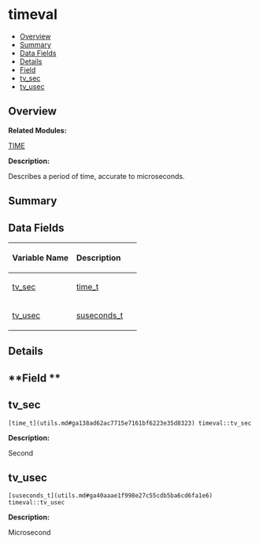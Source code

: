 # timeval<a name="EN-US_TOPIC_0000001054799649"></a>

-   [Overview](#section1295890346165637)
-   [Summary](#section739151725165637)
-   [Data Fields](#pub-attribs)
-   [Details](#section2131198180165637)
-   [Field](#section848838445165637)
-   [tv\_sec](#aef6ddab1064c430758f9f913b7e4a21e)
-   [tv\_usec](#a810bf8fcd58e255a5c1896d19538b86a)

## **Overview**<a name="section1295890346165637"></a>

**Related Modules:**

[TIME](time.md)

**Description:**

Describes a period of time, accurate to microseconds. 

## **Summary**<a name="section739151725165637"></a>

## Data Fields<a name="pub-attribs"></a>

<a name="table1365578446165637"></a>
<table><thead align="left"><tr id="row979005436165637"><th class="cellrowborder" valign="top" width="50%" id="mcps1.1.3.1.1"><p id="p1031721904165637"><a name="p1031721904165637"></a><a name="p1031721904165637"></a>Variable Name</p>
</th>
<th class="cellrowborder" valign="top" width="50%" id="mcps1.1.3.1.2"><p id="p319479840165637"><a name="p319479840165637"></a><a name="p319479840165637"></a>Description</p>
</th>
</tr>
</thead>
<tbody><tr id="row1421323525165637"><td class="cellrowborder" valign="top" width="50%" headers="mcps1.1.3.1.1 "><p id="p1510325164165637"><a name="p1510325164165637"></a><a name="p1510325164165637"></a><a href="timeval.md#aef6ddab1064c430758f9f913b7e4a21e">tv_sec</a></p>
</td>
<td class="cellrowborder" valign="top" width="50%" headers="mcps1.1.3.1.2 "><p id="p2033694633165637"><a name="p2033694633165637"></a><a name="p2033694633165637"></a><a href="utils.md#ga138ad62ac7715e7161bf6223e35d8323">time_t</a> </p>
</td>
</tr>
<tr id="row764337488165637"><td class="cellrowborder" valign="top" width="50%" headers="mcps1.1.3.1.1 "><p id="p257502423165637"><a name="p257502423165637"></a><a name="p257502423165637"></a><a href="timeval.md#a810bf8fcd58e255a5c1896d19538b86a">tv_usec</a></p>
</td>
<td class="cellrowborder" valign="top" width="50%" headers="mcps1.1.3.1.2 "><p id="p1443488037165637"><a name="p1443488037165637"></a><a name="p1443488037165637"></a><a href="utils.md#ga40aaae1f998e27c55cdb5ba6cd6fa1e6">suseconds_t</a> </p>
</td>
</tr>
</tbody>
</table>

## **Details**<a name="section2131198180165637"></a>

## **Field **<a name="section848838445165637"></a>

## tv\_sec<a name="aef6ddab1064c430758f9f913b7e4a21e"></a>

```
[time_t](utils.md#ga138ad62ac7715e7161bf6223e35d8323) timeval::tv_sec
```

 **Description:**

Second 

## tv\_usec<a name="a810bf8fcd58e255a5c1896d19538b86a"></a>

```
[suseconds_t](utils.md#ga40aaae1f998e27c55cdb5ba6cd6fa1e6) timeval::tv_usec
```

 **Description:**

Microsecond 

